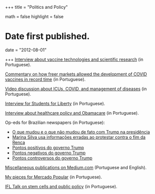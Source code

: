 +++
title = "Politics and Policy"

math = false
highlight = false

# Date first published.
date = "2012-08-01"

+++
[Interview about vaccine technologies and scientific research](https://www.tce.sp.gov.br/6524-pesquisador-explica-sobre-criacao-vacinas-podcast-tce) (in Portuguese).

[Commentary on how freer markets allowed the development of COVID vaccines in record time](https://outline.com/4TWweF) (in Portuguese).

[Video discussion about ICUs, COVID, and management of diseases](https://www.youtube.com/watch?v=yZa7LhB2ChI) (in Portuguese).

[Interview for Students for Liberty](https://studentsforliberty.org/brazil/blog/entrevista-geanluca-lorenzon/) (in Portuguese).

[Interview about healthcare policy and Obamacare](https://soundcloud.com/user-297005397-731604756/o-obamacare-e-o-mercado-de-saude-com-davi-lyra-leite) (in Portuguese).

Op-eds for Brazilian newspapers (in Portuguese):

  * [O que mudou e o que não mudou de fato com Trump na presidência](http://www.gazetadopovo.com.br/ideias/o-que-mudou-e-o-que-nao-mudou-de-fato-com-trump-na-presidencia-5ozilv7vn3ql9pnhko231h16x)
  * [Marina Silva usa informações erradas ao protestar contra o fim da Renca](https://www.poder360.com.br/opiniao/brasil/marina-silva-usa-informacoes-erradas-ao-protestar-contra-o-fim-da-renca/)
  * [Pontos positivos do governo Trump](https://ideiasradicais.com.br/pontos-positivos-governo-trump/)
  * [Pontos negativos do governo Trump](https://ideiasradicais.com.br/pontos-negativos-governo-trump/)
  * [Pontos controversos do governo Trump](https://ideiasradicais.com.br/governo-donald-trump/)


[Miscellaneous publications on Medium.com](https://medium.com/@davilyra) (Portuguese and English).

[My pieces for Mercado Popular](http://mercadopopular.org/davilyra/) (in Portuguese).

[IFL Talk on stem cells and public policy](/static/pdf/lyraleite_ifl_talk_20250224.pdf) (in Portuguese).
